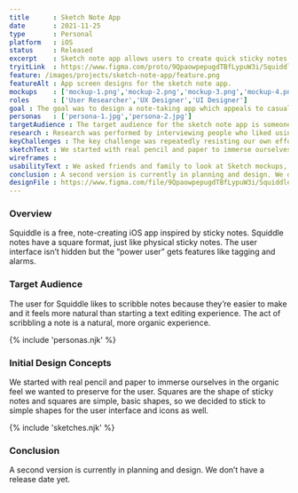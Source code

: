 ```yaml
---
title      : Sketch Note App
date       : 2021-11-25
type       : Personal
platform   : iOS
status     : Released
excerpt    : Sketch note app allows users to create quick sticky notes on their phones.
tryitLink  : https://www.figma.com/proto/9QpaowpepugdTBfLypuW3i/Squiddle?page-id=0%3A1&node-id=3%3A6&viewport=241%2C48%2C0.34&scaling=scale-down&starting-point-node-id=6%3A338
feature: /images/projects/sketch-note-app/feature.png
featureAlt : App screen designs for the sketch note app.
mockups    : ['mockup-1.png','mockup-2.png','mockup-3.png','mockup-4.png']
roles      : ['User Researcher','UX Designer','UI Designer']
goal : The goal was to design a note-taking app which appeals to casual note takers. The app would note present overly-structure note interfaces.
personas   : ['persona-1.jpg','persona-2.jpg']
targetAudience : The target audience for the sketch note app is someone who likes to use their finger to draw quick sketch notes. They don’t necessarily want to abandon the features of a digital note, but they’re not interested in a structured note.
research : Research was performed by interviewing people who liked using real life sticky notes. We asked them why they liked sticky notes and what they would add to digital versions of sticky notes.
keyChallenges : The key challenge was repeatedly resisting our own efforts at “gold plating” — adding unrequested features. Keeping features to bare minimum resulted in a simpler user experience and a less cluttered user interface.
sketchText : We started with real pencil and paper to immerse ourselves in the organic feel we wanted to preserve for the user. Squares are the shape of sticky notes and squares are simple, basic shapes, so we decided to stick to simple shapes for the user interface and icons as well.
wireframes : 
usabilityText : We asked friends and family to look at Sketch mockups, sized for their phones, to get their feedback. We took that feedback to inform further iterative work on the app.
conclusion : A second version is currently in planning and design. We don’t have a release date yet.
designFile : https://www.figma.com/file/9QpaowpepugdTBfLypuW3i/Squiddle?node-id=0%3A1
---
```


### Overview

Squiddle is a free, note-creating iOS app inspired by sticky notes. Squiddle notes have a square format, just like physical sticky notes. The user interface isn’t hidden but the “power user” gets features like tagging and alarms.

### Target Audience

The user for Squiddle likes to scribble notes because they’re easier to make and it feels more natural than starting a text editing experience. The act of scribbling a note is a natural, more organic experience.

{% include 'personas.njk' %}

### Initial Design Concepts

We started with real pencil and paper to immerse ourselves in the organic feel we wanted to preserve for the user. Squares are the shape of sticky notes and squares are simple, basic shapes, so we decided to stick to simple shapes for the user interface and icons as well.

{% include 'sketches.njk' %}

### Conclusion

A second version is currently in planning and design. We don’t have a release date yet.
